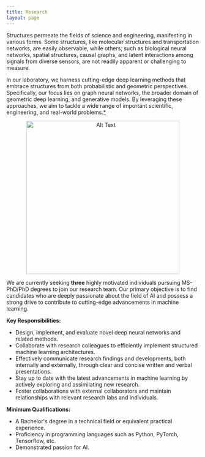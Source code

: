 ```yaml
---
title: Research
layout: page
---
```



<p>Structures permeate the fields of science and engineering, manifesting in various forms. Some structures, like molecular structures and transportation networks, are easily observable, while others, such as biological neural networks, spatial structures, causal graphs, and latent interactions among signals from diverse sensors, are not readily apparent or challenging to measure.</p>

<p>In our laboratory, we harness cutting-edge deep learning methods that embrace structures from both probabilistic and geometric perspectives. Specifically, our focus lies on graph neural networks, the broader domain of geometric deep learning, and generative models. By leveraging these approaches, we aim to tackle a wide range of important scientific, engineering, and real-world problems.<a href="https://niai-lab.github.io/GraphML-JC/suggested_reading.html">*</a></p>

<div class="center">
    <center><img class="image" src="https://kijungyoon.github.io/assets/images/research.png" alt="Alt Text" width="400"></center>
    <figcaption class="caption"></figcaption>
</div>


We are currently seeking <b>three</b> highly motivated individuals pursuing MS-PhD/PhD degrees to join our research team. Our primary objective is to find candidates who are deeply passionate about the field of AI and possess a strong drive to contribute to cutting-edge advancements in machine learning.

<b>Key Responsibilities:</b>

- Design, implement, and evaluate novel deep neural networks and related methods.
- Collaborate with research colleagues to efficiently implement structured machine learning architectures.
- Effectively communicate research findings and developments, both internally and externally, through clear and concise written and verbal presentations.
- Stay up to date with the latest advancements in machine learning by actively exploring and assimilating new research.
- Foster collaborations with external collaborators and maintain relationships with relevant research labs and individuals.

<b>Minimum Qualifications:</b>

- A Bachelor's degree in a technical field or equivalent practical experience.
- Proficiency in programming languages such as Python, PyTorch, Tensorflow, etc.
- Demonstrated passion for AI.
